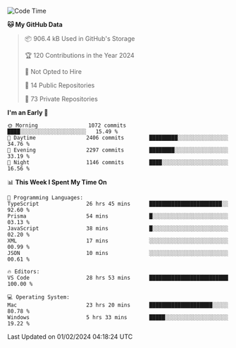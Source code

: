 <!--START_SECTION:waka-->
![Code Time](http://img.shields.io/badge/Code%20Time-5%2C185%20hrs%2015%20mins-blue)

**🐱 My GitHub Data** 

> 📦 906.4 kB Used in GitHub's Storage 
 > 
> 🏆 120 Contributions in the Year 2024
 > 
> 🚫 Not Opted to Hire
 > 
> 📜 14 Public Repositories 
 > 
> 🔑 73 Private Repositories 
 > 
**I'm an Early 🐤** 

```text
🌞 Morning                1072 commits        ████░░░░░░░░░░░░░░░░░░░░░   15.49 % 
🌆 Daytime                2406 commits        █████████░░░░░░░░░░░░░░░░   34.76 % 
🌃 Evening                2297 commits        ████████░░░░░░░░░░░░░░░░░   33.19 % 
🌙 Night                  1146 commits        ████░░░░░░░░░░░░░░░░░░░░░   16.56 % 
```


📊 **This Week I Spent My Time On** 

```text
💬 Programming Languages: 
TypeScript               26 hrs 45 mins      ███████████████████████░░   92.60 % 
Prisma                   54 mins             █░░░░░░░░░░░░░░░░░░░░░░░░   03.13 % 
JavaScript               38 mins             █░░░░░░░░░░░░░░░░░░░░░░░░   02.20 % 
XML                      17 mins             ░░░░░░░░░░░░░░░░░░░░░░░░░   00.99 % 
JSON                     10 mins             ░░░░░░░░░░░░░░░░░░░░░░░░░   00.61 % 

🔥 Editors: 
VS Code                  28 hrs 53 mins      █████████████████████████   100.00 % 

💻 Operating System: 
Mac                      23 hrs 20 mins      ████████████████████░░░░░   80.78 % 
Windows                  5 hrs 33 mins       █████░░░░░░░░░░░░░░░░░░░░   19.22 % 
```


 Last Updated on 01/02/2024 04:18:24 UTC
<!--END_SECTION:waka-->

